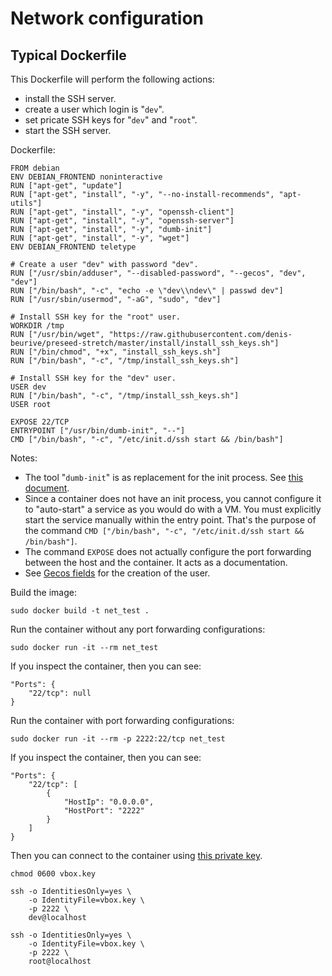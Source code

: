 # Network configuration

## Typical Dockerfile

This Dockerfile will perform the following actions:

* install the SSH server.
* create a user which login is "`dev`".
* set pricate SSH keys for "`dev`" and "`root`".
* start the SSH server.

Dockerfile:

    FROM debian
    ENV DEBIAN_FRONTEND noninteractive
    RUN ["apt-get", "update"]
    RUN ["apt-get", "install", "-y", "--no-install-recommends", "apt-utils"]
    RUN ["apt-get", "install", "-y", "openssh-client"]
    RUN ["apt-get", "install", "-y", "openssh-server"]
    RUN ["apt-get", "install", "-y", "dumb-init"]
    RUN ["apt-get", "install", "-y", "wget"]
    ENV DEBIAN_FRONTEND teletype

    # Create a user "dev" with password "dev".
    RUN ["/usr/sbin/adduser", "--disabled-password", "--gecos", "dev", "dev"]
    RUN ["/bin/bash", "-c", "echo -e \"dev\\ndev\" | passwd dev"]
    RUN ["/usr/sbin/usermod", "-aG", "sudo", "dev"]

    # Install SSH key for the "root" user.
    WORKDIR /tmp
    RUN ["/usr/bin/wget", "https://raw.githubusercontent.com/denis-beurive/preseed-stretch/master/install/install_ssh_keys.sh"]
    RUN ["/bin/chmod", "+x", "install_ssh_keys.sh"]
    RUN ["/bin/bash", "-c", "/tmp/install_ssh_keys.sh"]

    # Install SSH key for the "dev" user.
    USER dev
    RUN ["/bin/bash", "-c", "/tmp/install_ssh_keys.sh"]    
    USER root

    EXPOSE 22/TCP
    ENTRYPOINT ["/usr/bin/dumb-init", "--"]
    CMD ["/bin/bash", "-c", "/etc/init.d/ssh start && /bin/bash"]

Notes:

* The tool "`dumb-init`" is as replacement for the init process. See [this document](https://github.com/Yelp/dumb-init).
* Since a container does not have an init process, you cannot configure it to "auto-start" a service as you would do with a VM. You must explicitly start the service manually within the entry point. That's the purpose of the command `CMD ["/bin/bash", "-c", "/etc/init.d/ssh start && /bin/bash"]`.
* The command `EXPOSE` does not actually configure the port forwarding between the host and the container. It acts as a documentation.
* See [Gecos fields](https://en.wikipedia.org/wiki/Gecos_field) for the creation of the user.

Build the image:

    sudo docker build -t net_test .

Run the container without any port forwarding configurations:

    sudo docker run -it --rm net_test

If you inspect the container, then you can see:

    "Ports": {
        "22/tcp": null
    }

Run the container with port forwarding configurations:

    sudo docker run -it --rm -p 2222:22/tcp net_test

If you inspect the container, then you can see:

    "Ports": {
        "22/tcp": [
            {
                "HostIp": "0.0.0.0",
                "HostPort": "2222"
            }
        ]
    }

Then you can connect to the container using [this private key](https://raw.githubusercontent.com/denis-beurive/preseed-stretch/master/data/vbox.key).

    chmod 0600 vbox.key

    ssh -o IdentitiesOnly=yes \
        -o IdentityFile=vbox.key \
        -p 2222 \
        dev@localhost 

    ssh -o IdentitiesOnly=yes \
        -o IdentityFile=vbox.key \
        -p 2222 \
        root@localhost 
